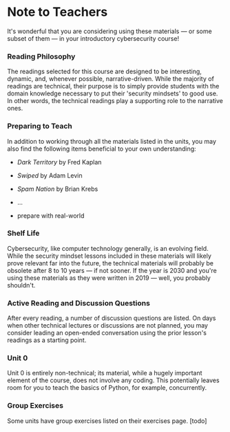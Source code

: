 # Note to Teachers

It's wonderful that you are considering using these materials — or some subset of them — in your introductory cybersecurity course!

### Reading Philosophy

The readings selected for this course are designed to be interesting, dynamic, and, whenever possible, narrative-driven. While the majority of readings are technical, their purpose is to simply provide students with the domain knowledge necessary to put their 'security mindsets' to good use. In other words, the technical readings play a supporting role to the narrative ones.

### Preparing to Teach

In addition to working through all the materials listed in the units, you may also find the following items beneficial to your own understanding:

* _Dark Territory_ by Fred Kaplan
* _Swiped_ by Adam Levin
* _Spam Nation_ by Brian Krebs
* ...

* prepare with real-world

### Shelf Life

Cybersecurity, like computer technology generally, is an evolving field. While the security mindset lessons included in these materials will likely prove relevant far into the future, the technical materials will probably be obsolete after 8 to 10 years — if not sooner. If the year is 2030 and you're using these materials as they were written in 2019 — well, you probably shouldn't.

### Active Reading and Discussion Questions

After every reading, a number of discussion questions are listed. On days when other technical lectures or discussions are not planned, you may consider leading an open-ended conversation using the prior lesson's readings as a starting point.

### Unit 0

Unit 0 is entirely non-technical; its material, while a hugely important element of the course, does not involve any coding. This potentially leaves room for you to teach the basics of Python, for example, concurrently.

### Group Exercises

Some units have group exercises listed on their exercises page. [todo]